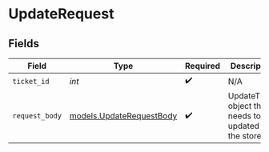 # UpdateRequest


## Fields

| Field                                                      | Type                                                       | Required                                                   | Description                                                |
| ---------------------------------------------------------- | ---------------------------------------------------------- | ---------------------------------------------------------- | ---------------------------------------------------------- |
| `ticket_id`                                                | *int*                                                      | :heavy_check_mark:                                         | N/A                                                        |
| `request_body`                                             | [models.UpdateRequestBody](../models/updaterequestbody.md) | :heavy_check_mark:                                         | UpdateTicket object that needs to be updated to the store  |